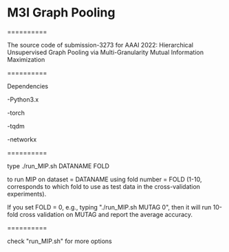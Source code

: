 # M3I Graph Pooling

==========

The source code of submission-3273 for AAAI 2022: Hierarchical Unsupervised Graph Pooling via Multi-Granularity Mutual Information Maximization

==========

Dependencies

-Python3.x

-torch

-tqdm

-networkx

==========

type ./run_MIP.sh DATANAME FOLD

to run MIP on dataset = DATANAME using fold number = FOLD (1-10, corresponds to which fold to use as test data in the cross-validation experiments).

If you set FOLD = 0, e.g., typing "./run_MIP.sh MUTAG 0", then it will run 10-fold cross validation on MUTAG and report the average accuracy.

==========

check "run_MIP.sh" for more options
